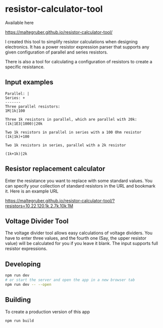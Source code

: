 
# resistor-calculator-tool
Available here

https://maltegruber.github.io/resistor-calculator-tool/

I created this tool to simplify resistor calculations when designing electronics. It has a power resistor expression parser that supports any given configuration of parallel and series resistors.

There is also a tool for calculating a configuration of resistors to create a specific resistance.


## Input examples


```
Parallel: |
Series: +
-------
Three parallel resistors:
1M|1k|100

Three 1k resistors in parallel, which are parallel with 20k:
(1k|1E3|1000)|20k

Two 1k resistors in parallel in series with a 100 Ohm resistor
(1k|1k)+100

Two 1k resistors in series, parallel with a 2k resistor

(1k+1k)|2k

```

## Resistor replacement calculator
Enter the resistance you want to replace with some standard values. You can specify your collection of standard resistors in the URL and bookmark it. Here is an example URL

https://maltegruber.github.io/resistor-calculator-tool/?resistors=10,22,120,1k,2.7k,10k,1M


## Voltage Divider Tool
The voltage divider tool allows easy calculations of voltage dividers. You have to enter three values, and the fourth one (Say, the upper resistor value) will be calculated for you if you leave it blank. The input supports full resistor expressions.



## Developing

```bash
npm run dev
# or start the server and open the app in a new browser tab
npm run dev -- --open
```
## Building

To create a production version of this app

```bash
npm run build
```